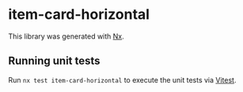 # item-card-horizontal

This library was generated with [Nx](https://nx.dev).

## Running unit tests

Run `nx test item-card-horizontal` to execute the unit tests via [Vitest](https://vitest.dev/).
